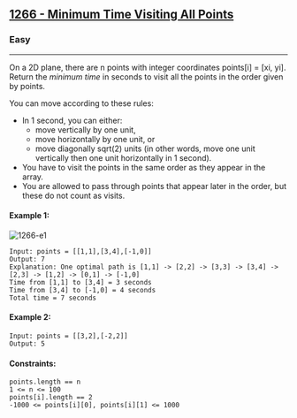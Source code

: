 [1266 - Minimum Time Visiting All Points](https://leetcode.com/problems/minimum-time-visiting-all-points/?envType=daily-question&envId=2023-12-03)
---------------------------------------------------------------------------------------------------------------------------------------------

### Easy
---------------------------------------------------------------------------------------------------------------------------------------------

On a 2D plane, there are n points with integer coordinates points[i] = [xi, yi]. Return the _minimum time_ in seconds to visit all the points in the order given by points.

You can move according to these rules:

- In 1 second, you can either:
  - move vertically by one unit,
  - move horizontally by one unit, or
  - move diagonally sqrt(2) units (in other words, move one unit vertically then one unit horizontally in 1 second).
- You have to visit the points in the same order as they appear in the array.
- You are allowed to pass through points that appear later in the order, but these do not count as visits.
#### Example 1:
![1266-e1](https://github.com/chandrikabijore/LeetCode-solutions/assets/93921178/4239ef27-b356-4cfe-b732-87d5eae1e233)

```
Input: points = [[1,1],[3,4],[-1,0]]
Output: 7
Explanation: One optimal path is [1,1] -> [2,2] -> [3,3] -> [3,4] -> [2,3] -> [1,2] -> [0,1] -> [-1,0]   
Time from [1,1] to [3,4] = 3 seconds 
Time from [3,4] to [-1,0] = 4 seconds
Total time = 7 seconds
```
#### Example 2:
```
Input: points = [[3,2],[-2,2]]
Output: 5
```
#### Constraints:
```
points.length == n
1 <= n <= 100
points[i].length == 2
-1000 <= points[i][0], points[i][1] <= 1000
```
